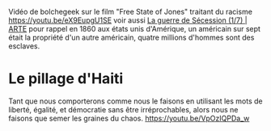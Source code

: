 Vidéo de bolchegeek sur le film "Free State of Jones" traitant du racisme
https://youtu.be/eX9EupgU1SE voir aussi [La guerre de Sécession (1/7) | ARTE](https://youtu.be/utNa63v9sh8) pour rappel en 1860 aux états unis d'Amérique, un américain sur sept était la propriété d'un autre américain, quatre millions d'hommes sont des esclaves.

# Le pillage d'Haiti
Tant que nous comporterons comme nous le faisons en utilisant les mots de liberté, égalité, et démocratie sans être irréprochables, alors nous ne faisons que semer les graines du chaos.
https://youtu.be/VpOzIQPDa_w
